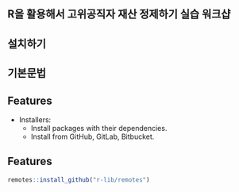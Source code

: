 ## R을 활용해서 고위공직자 재산 정제하기 실습 워크샵

## 설치하기
## 기본문법
## Features

* Installers:
  * Install packages with their dependencies.
  * Install from GitHub, GitLab, Bitbucket.

## Features

```r
remotes::install_github("r-lib/remotes")
```

